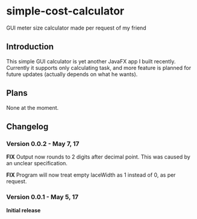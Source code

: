 # simple-cost-calculator
GUI meter size calculator made per request of my friend

## Introduction
This simple GUI calculator is yet another JavaFX app I built
recently. Currently it supports only calculating task, and more
feature is planned for future updates (actually depends on what
he wants).

## Plans
None at the moment.

## Changelog
### Version 0.0.2 - May 7, 17
**FIX** Output now rounds to 2 digits after decimal point. This
was caused by an unclear specification.

**FIX** Program will now treat empty laceWidth as 1 instead of 0,
 as per request.
### Version 0.0.1 - May 5, 17
**Initial release**